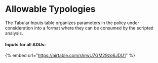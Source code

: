 # Allowable Typologies

The Tabular Inputs table organizes parameters in the policy under consideration into a format where they can be consumed by the scripted analysis.

#### Inputs for all ADUs:

{% embed url="https://airtable.com/shrwU7GM29zo6JDU1" %}

